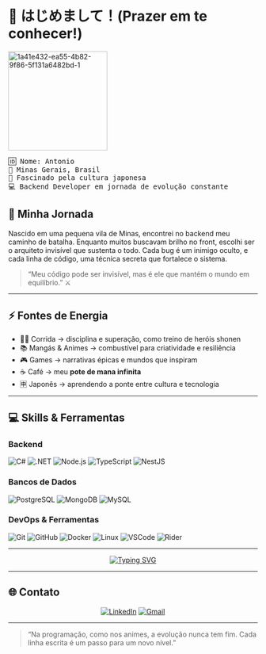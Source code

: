 # 👋 はじめまして！(Prazer em te conhecer!)

<div align="left">
  <img width="200" alt="1a41e432-ea55-4b82-9f86-5f131a6482bd-1" src="https://github.com/user-attachments/assets/f85256a6-59b3-4680-8bf6-6be2519ab8b7" />
</div>
<pre>
🆔 Nome: Antonio  
📍 Minas Gerais, Brasil  
🎌 Fascinado pela cultura japonesa  
💻 Backend Developer em jornada de evolução constante
</pre>

## 📖 Minha Jornada

Nascido em uma pequena vila de Minas, encontrei no backend meu caminho de batalha.
Enquanto muitos buscavam brilho no front, escolhi ser o arquiteto invisível que sustenta o todo.
Cada bug é um inimigo oculto, e cada linha de código, uma técnica secreta que fortalece o sistema.

> “Meu código pode ser invisível, mas é ele que mantém o mundo em equilíbrio.” ⚔️

---

## ⚡ Fontes de Energia

* 🏃‍♂️ Corrida → disciplina e superação, como treino de heróis shonen
* 📚 Mangás & Animes → combustível para criatividade e resiliência
* 🎮 Games → narrativas épicas e mundos que inspiram
* ☕ Café → meu **pote de mana infinita**
* 🈸 Japonês → aprendendo a ponte entre cultura e tecnologia

---

## 💻 Skills & Ferramentas

### Backend

![C#](https://img.shields.io/badge/C%23-239120?style=for-the-badge\&logo=c-sharp\&logoColor=white)
![.NET](https://img.shields.io/badge/.NET-512BD4?style=for-the-badge\&logo=dotnet\&logoColor=white)
![Node.js](https://img.shields.io/badge/Node.js-339933?style=for-the-badge\&logo=node.js\&logoColor=white)
![TypeScript](https://img.shields.io/badge/TypeScript-3178C6?style=for-the-badge\&logo=typescript\&logoColor=white)
![NestJS](https://img.shields.io/badge/NestJS-E0234E?style=for-the-badge\&logo=nestjs\&logoColor=white)

### Bancos de Dados

![PostgreSQL](https://img.shields.io/badge/PostgreSQL-4169E1?style=for-the-badge\&logo=postgresql\&logoColor=white)
![MongoDB](https://img.shields.io/badge/MongoDB-47A248?style=for-the-badge\&logo=mongodb\&logoColor=white)
![MySQL](https://img.shields.io/badge/MySQL-4479A1?style=for-the-badge\&logo=mysql\&logoColor=white)

### DevOps & Ferramentas

![Git](https://img.shields.io/badge/Git-F05032?style=for-the-badge\&logo=git\&logoColor=white)
![GitHub](https://img.shields.io/badge/GitHub-181717?style=for-the-badge\&logo=github\&logoColor=white)
![Docker](https://img.shields.io/badge/Docker-2496ED?style=for-the-badge\&logo=docker\&logoColor=white)
![Linux](https://img.shields.io/badge/Linux-FCC624?style=for-the-badge\&logo=linux\&logoColor=black)
![VSCode](https://img.shields.io/badge/VSCode-007ACC?style=for-the-badge\&logo=visualstudiocode\&logoColor=white)
![Rider](https://img.shields.io/badge/Rider-000000?style=for-the-badge\&logo=rider\&logoColor=white)

---

<div align="center">

<a href="https://git.io/typing-svg">
  <img src="https://readme-typing-svg.herokuapp.com?font=Fira+Code&weight=600&size=22&duration=1500&pause=800&color=FF0000&center=true&vCenter=true&width=900&lines=Backend+%E2%88%B4+Cultura+Japonesa+%E2%88%B4+Evolu%C3%A7%C3%A3o+Constante;Cada+bug+%C3%A9+um+inimigo.;Cada+projeto+%C3%A9+um+novo+arco+da+minha+jornada!" alt="Typing SVG" />
</a>

</div>

---

## 🌐 Contato

<div align="center">

[![LinkedIn](https://img.shields.io/badge/LinkedIn-0A66C2?style=for-the-badge\&logo=linkedin\&logoColor=white)](https://www.linkedin.com/in/antônio-marcosrrds)
[![Gmail](https://img.shields.io/badge/Gmail-EA4335?style=for-the-badge\&logo=gmail\&logoColor=white)](mailto:antoniomarcos.amrrds@gmail.com)

</div>

---

> “Na programação, como nos animes, a evolução nunca tem fim. Cada linha escrita é um passo para um novo nível.”
